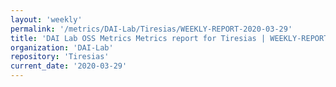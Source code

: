 ```yaml
---
layout: 'weekly'
permalink: '/metrics/DAI-Lab/Tiresias/WEEKLY-REPORT-2020-03-29'
title: 'DAI Lab OSS Metrics Metrics report for Tiresias | WEEKLY-REPORT-2020-03-29'
organization: 'DAI-Lab'
repository: 'Tiresias'
current_date: '2020-03-29'
---
```

